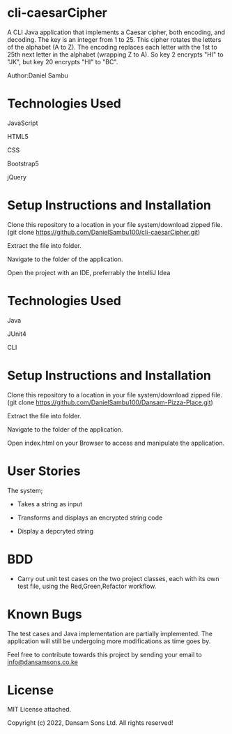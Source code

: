 # cli-caesarCipher

A CLI Java application that implements a Caesar cipher, both encoding, and decoding. The key is an integer from 1 to 25. This cipher rotates the letters of the alphabet (A to Z). The encoding replaces each letter with the 1st to 25th next letter in the alphabet (wrapping Z to A). So key 2 encrypts "HI" to "JK", but key 20 encrypts "HI" to "BC".

Author:Daniel Sambu

# Technologies Used
JavaScript

HTML5 

CSS 

Bootstrap5

jQuery

# Setup Instructions and Installation
Clone this repository to a location in your file system/download zipped file.(git clone https://github.com/DanielSambu100/cli-caesarCipher.git)

Extract the file into folder.

Navigate to the folder of the application.

Open the project with an IDE, preferrably the IntelliJ Idea

# Technologies Used
Java

JUnit4 

CLI

# Setup Instructions and Installation
Clone this repository to a location in your file system/download zipped file.(git clone https://github.com/DanielSambu100/Dansam-Pizza-Place.git)

Extract the file into folder.

Navigate to the folder of the application.

Open index.html on your Browser to access and manipulate the application.

# User Stories
The system;

* Takes a string as input

* Transforms and displays an encrypted string code

* Display a depcryted string

# BDD

* Carry out unit test cases on the two project classes, each with its own test file, using the Red,Green,Refactor workflow.

# Known Bugs
The test cases and Java implementation are partially implemented. The application will still be undergoing more modifications as time goes by.

Feel  free to contribute towards this project by sending your email to info@dansamsons.co.ke

# License
MIT License attached.

Copyright (c) 2022, Dansam Sons Ltd. All rights reserved!
